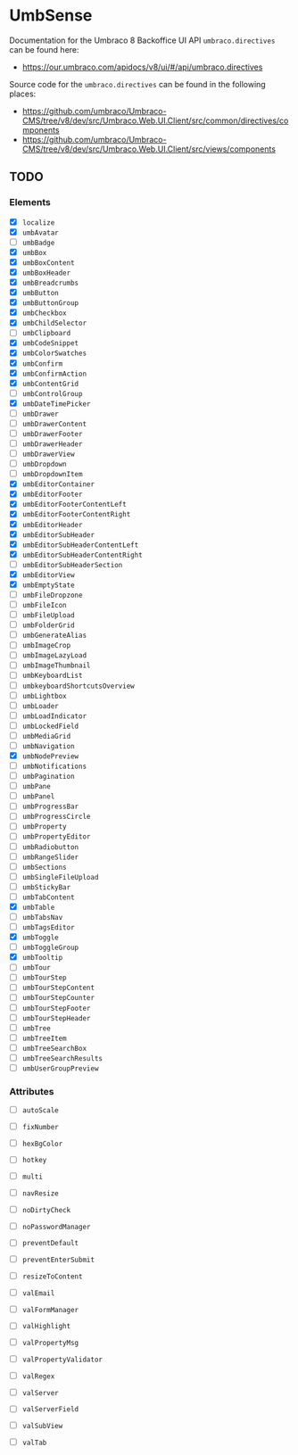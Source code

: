 # UmbSense

Documentation for the Umbraco 8 Backoffice UI API `umbraco.directives` can be found here:

- <https://our.umbraco.com/apidocs/v8/ui/#/api/umbraco.directives>

Source code for the `umbraco.directives` can be found in the following places:

- <https://github.com/umbraco/Umbraco-CMS/tree/v8/dev/src/Umbraco.Web.UI.Client/src/common/directives/components>
- <https://github.com/umbraco/Umbraco-CMS/tree/v8/dev/src/Umbraco.Web.UI.Client/src/views/components>


## TODO

### Elements

- [x] `localize`
- [x] `umbAvatar`
- [ ] `umbBadge`
- [x] `umbBox`
- [x] `umbBoxContent`
- [x] `umbBoxHeader`
- [x] `umbBreadcrumbs`
- [x] `umbButton`
- [x] `umbButtonGroup`
- [x] `umbCheckbox`
- [x] `umbChildSelector`
- [ ] `umbClipboard`
- [x] `umbCodeSnippet`
- [x] `umbColorSwatches`
- [x] `umbConfirm`
- [x] `umbConfirmAction`
- [x] `umbContentGrid`
- [ ] `umbControlGroup`
- [x] `umbDateTimePicker`
- [ ] `umbDrawer`
- [ ] `umbDrawerContent`
- [ ] `umbDrawerFooter`
- [ ] `umbDrawerHeader`
- [ ] `umbDrawerView`
- [ ] `umbDropdown`
- [ ] `umbDropdownItem`
- [x] `umbEditorContainer`
- [x] `umbEditorFooter`
- [x] `umbEditorFooterContentLeft`
- [x] `umbEditorFooterContentRight`
- [x] `umbEditorHeader`
- [x] `umbEditorSubHeader`
- [x] `umbEditorSubHeaderContentLeft`
- [x] `umbEditorSubHeaderContentRight`
- [ ] `umbEditorSubHeaderSection`
- [x] `umbEditorView`
- [x] `umbEmptyState`
- [ ] `umbFileDropzone`
- [ ] `umbFileIcon`
- [ ] `umbFileUpload`
- [ ] `umbFolderGrid`
- [ ] `umbGenerateAlias`
- [ ] `umbImageCrop`
- [ ] `umbImageLazyLoad`
- [ ] `umbImageThumbnail`
- [ ] `umbKeyboardList`
- [ ] `umbkeyboardShortcutsOverview`
- [ ] `umbLightbox`
- [ ] `umbLoader`
- [ ] `umbLoadIndicator`
- [ ] `umbLockedField`
- [ ] `umbMediaGrid`
- [ ] `umbNavigation`
- [x] `umbNodePreview`
- [ ] `umbNotifications`
- [ ] `umbPagination`
- [ ] `umbPane`
- [ ] `umbPanel`
- [ ] `umbProgressBar`
- [ ] `umbProgressCircle`
- [ ] `umbProperty`
- [ ] `umbPropertyEditor`
- [ ] `umbRadiobutton`
- [ ] `umbRangeSlider`
- [ ] `umbSections`
- [ ] `umbSingleFileUpload`
- [ ] `umbStickyBar`
- [ ] `umbTabContent`
- [x] `umbTable`
- [ ] `umbTabsNav`
- [ ] `umbTagsEditor`
- [x] `umbToggle`
- [ ] `umbToggleGroup`
- [x] `umbTooltip`
- [ ] `umbTour`
- [ ] `umbTourStep`
- [ ] `umbTourStepContent`
- [ ] `umbTourStepCounter`
- [ ] `umbTourStepFooter`
- [ ] `umbTourStepHeader`
- [ ] `umbTree`
- [ ] `umbTreeItem`
- [ ] `umbTreeSearchBox`
- [ ] `umbTreeSearchResults`
- [ ] `umbUserGroupPreview`

### Attributes

- [ ] `autoScale`
- [ ] `fixNumber`
- [ ] `hexBgColor`
- [ ] `hotkey`
- [ ] `multi`
- [ ] `navResize`
- [ ] `noDirtyCheck`
- [ ] `noPasswordManager`
- [ ] `preventDefault`
- [ ] `preventEnterSubmit`
- [ ] `resizeToContent`
- [ ] `valEmail`
- [ ] `valFormManager`
- [ ] `valHighlight`
- [ ] `valPropertyMsg`
- [ ] `valPropertyValidator`
- [ ] `valRegex`
- [ ] `valServer`
- [ ] `valServerField`
- [ ] `valSubView`
- [ ] `valTab`

